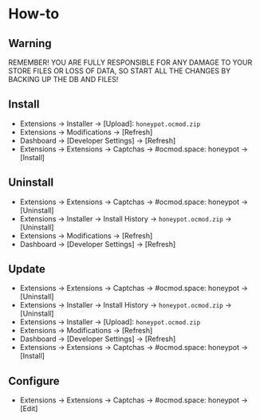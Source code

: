 # How-to

## Warning
REMEMBER! YOU ARE FULLY RESPONSIBLE FOR ANY DAMAGE TO YOUR STORE FILES OR LOSS OF DATA, SO START ALL THE CHANGES BY BACKING UP THE DB AND FILES!

## Install
* Extensions → Installer → [Upload]: `honeypot.ocmod.zip`
* Extensions → Modifications → [Refresh]
* Dashboard → [Developer Settings] → [Refresh]
* Extensions → Extensions → Captchas → #ocmod.space: honeypot → [Install]

## Uninstall
* Extensions → Extensions → Captchas → #ocmod.space: honeypot → [Uninstall]
* Extensions → Installer → Install History → `honeypot.ocmod.zip` → [Uninstall]
* Extensions → Modifications → [Refresh]
* Dashboard → [Developer Settings] → [Refresh]

## Update
* Extensions → Extensions → Captchas → #ocmod.space: honeypot → [Uninstall]
* Extensions → Installer → Install History → `honeypot.ocmod.zip` → [Uninstall]
* Extensions → Installer → [Upload]: `honeypot.ocmod.zip`
* Extensions → Modifications → [Refresh]
* Dashboard → [Developer Settings] → [Refresh]
* Extensions → Extensions → Captchas → #ocmod.space: honeypot → [Install]

## Configure
* Extensions → Extensions → Captchas → #ocmod.space: honeypot → [Edit]


